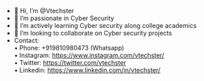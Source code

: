- 👋 Hi, I’m @Vtechster
- 👀 I’m passionate in Cyber Security
- 🌱 I’m actively learning Cyber security along college academics
- 💞️ I’m looking to collaborate on Cyber security projects
- Contact:<br>
• Phone: +919810980473 (Whatsapp)<br>
• Instagram: https://www.instagram.com/vtechster/ <br>
• Twitter: https://twitter.com/vtechster <br>
• Linkedin: https://www.linkedin.com/in/vtechster/ <br>



<!---
Vtechster/Vtechster is a ✨ special ✨ repository because its `README.md` (this file) appears on your GitHub profile.
You can click the Preview link to take a look at your changes.
--->
